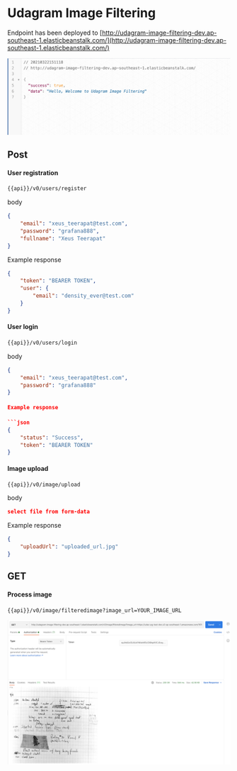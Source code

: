 # Udagram Image Filtering

Endpoint has been deployed to [http://udagram-image-filtering-dev.ap-southeast-1.elasticbeanstalk.com/](http://udagram-image-filtering-dev.ap-southeast-1.elasticbeanstalk.com/)

![welcome](welcome_endpoint.png)

## Post

#### User registration

```bash
{{api}}/v0/users/register
```

body

```json
{
    "email": "xeus_teerapat@test.com",
    "password": "grafana888",
    "fullname": "Xeus Teerapat"
}
```

Example response

```json
{
    "token": "BEARER TOKEN",
    "user": {
        "email": "density_ever@test.com"
    }
}
```

#### User login

```bash
{{api}}/v0/users/login
```

body

```json
{
    "email": "xeus_teerapat@test.com",
    "password": "grafana888"
}

Example response 

```json
{
    "status": "Success",
    "token": "BEARER TOKEN"
}
```

#### Image upload

```bash
{{api}}/v0/image/upload
```

body

```json
select file from form-data
```

Example response

```json
{
    "uploadUrl": "uploaded_url.jpg"
}
```

## GET

#### Process image

```bash
{{api}}/v0/image/filteredimage?image_url=YOUR_IMAGE_URL
```

![process image](process_image.png)